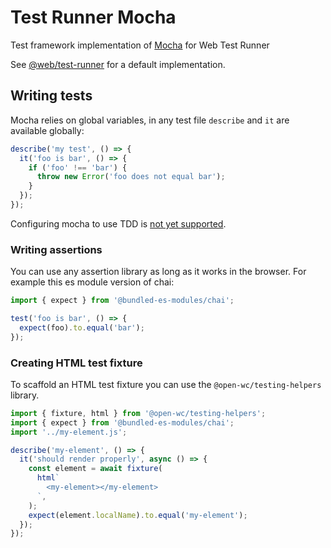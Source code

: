 # Test Runner Mocha

Test framework implementation of [Mocha](https://mochajs.org/) for Web Test Runner

See [@web/test-runner](https://github.com/modernweb-dev/web/tree/master/packages/test-runner) for a default implementation.

## Writing tests

Mocha relies on global variables, in any test file `describe` and `it` are available globally:

```js
describe('my test', () => {
  it('foo is bar', () => {
    if ('foo' !== 'bar') {
      throw new Error('foo does not equal bar');
    }
  });
});
```

Configuring mocha to use TDD is [not yet supported](https://github.com/modernweb-dev/web/issues/59).

### Writing assertions

You can use any assertion library as long as it works in the browser. For example this es module version of chai:

```js
import { expect } from '@bundled-es-modules/chai';

test('foo is bar', () => {
  expect(foo).to.equal('bar');
});
```

### Creating HTML test fixture

To scaffold an HTML test fixture you can use the `@open-wc/testing-helpers` library.

```js
import { fixture, html } from '@open-wc/testing-helpers';
import { expect } from '@bundled-es-modules/chai';
import '../my-element.js';

describe('my-element', () => {
  it('should render properly', async () => {
    const element = await fixture(
      html`
        <my-element></my-element>
      `,
    );
    expect(element.localName).to.equal('my-element');
  });
});
```
